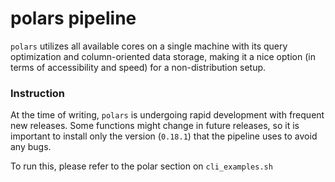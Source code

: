 # polars pipeline

`polars` utilizes all available cores on a single machine with its query optimization and column-oriented data storage, making it a nice option (in terms of accessibility and speed) for a non-distribution setup.

### Instruction
At the time of writing, `polars` is undergoing rapid development with frequent new releases. Some functions might change in future releases, so it is important to install only the version (`0.18.1`) that the pipeline uses to avoid any bugs.


To run this, please refer to the polar section on `cli_examples.sh`

